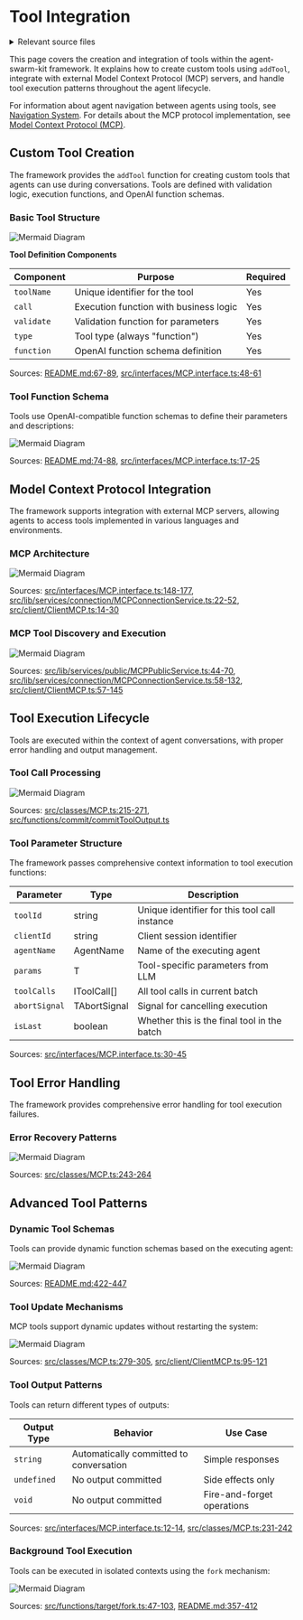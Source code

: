 # Tool Integration

<details>
<summary>Relevant source files</summary>

The following files were used as context for generating this wiki page:

- [.npmignore](.npmignore)
- [LICENSE](LICENSE)
- [README.md](README.md)
- [build/.gitkeep](build/.gitkeep)
- [rollup.config.mjs](rollup.config.mjs)
- [schema.png](schema.png)
- [src/classes/MCP.ts](src/classes/MCP.ts)
- [src/client/ClientMCP.ts](src/client/ClientMCP.ts)
- [src/functions/target/fork.ts](src/functions/target/fork.ts)
- [src/interfaces/MCP.interface.ts](src/interfaces/MCP.interface.ts)
- [src/lib/services/connection/MCPConnectionService.ts](src/lib/services/connection/MCPConnectionService.ts)
- [src/lib/services/public/MCPPublicService.ts](src/lib/services/public/MCPPublicService.ts)

</details>



This page covers the creation and integration of tools within the agent-swarm-kit framework. It explains how to create custom tools using `addTool`, integrate with external Model Context Protocol (MCP) servers, and handle tool execution patterns throughout the agent lifecycle.

For information about agent navigation between agents using tools, see [Navigation System](#2.7). For details about the MCP protocol implementation, see [Model Context Protocol (MCP)](#2.4).

## Custom Tool Creation

The framework provides the `addTool` function for creating custom tools that agents can use during conversations. Tools are defined with validation logic, execution functions, and OpenAI function schemas.

### Basic Tool Structure

![Mermaid Diagram](./diagrams\24_Tool_Integration_0.svg)

**Tool Definition Components**

| Component | Purpose | Required |
|-----------|---------|----------|
| `toolName` | Unique identifier for the tool | Yes |
| `call` | Execution function with business logic | Yes |
| `validate` | Validation function for parameters | Yes |
| `type` | Tool type (always "function") | Yes |
| `function` | OpenAI function schema definition | Yes |

Sources: [README.md:67-89](), [src/interfaces/MCP.interface.ts:48-61]()

### Tool Function Schema

Tools use OpenAI-compatible function schemas to define their parameters and descriptions:

![Mermaid Diagram](./diagrams\24_Tool_Integration_1.svg)

Sources: [README.md:74-88](), [src/interfaces/MCP.interface.ts:17-25]()

## Model Context Protocol Integration

The framework supports integration with external MCP servers, allowing agents to access tools implemented in various languages and environments.

### MCP Architecture

![Mermaid Diagram](./diagrams\24_Tool_Integration_2.svg)

Sources: [src/interfaces/MCP.interface.ts:148-177](), [src/lib/services/connection/MCPConnectionService.ts:22-52](), [src/client/ClientMCP.ts:14-30]()

### MCP Tool Discovery and Execution

![Mermaid Diagram](./diagrams\24_Tool_Integration_3.svg)

Sources: [src/lib/services/public/MCPPublicService.ts:44-70](), [src/lib/services/connection/MCPConnectionService.ts:58-132](), [src/client/ClientMCP.ts:57-145]()

## Tool Execution Lifecycle

Tools are executed within the context of agent conversations, with proper error handling and output management.

### Tool Call Processing

![Mermaid Diagram](./diagrams\24_Tool_Integration_4.svg)

Sources: [src/classes/MCP.ts:215-271](), [src/functions/commit/commitToolOutput.ts]()

### Tool Parameter Structure

The framework passes comprehensive context information to tool execution functions:

| Parameter | Type | Description |
|-----------|------|-------------|
| `toolId` | string | Unique identifier for this tool call instance |
| `clientId` | string | Client session identifier |
| `agentName` | AgentName | Name of the executing agent |
| `params` | T | Tool-specific parameters from LLM |
| `toolCalls` | IToolCall[] | All tool calls in current batch |
| `abortSignal` | TAbortSignal | Signal for cancelling execution |
| `isLast` | boolean | Whether this is the final tool in the batch |

Sources: [src/interfaces/MCP.interface.ts:30-45]()

## Tool Error Handling

The framework provides comprehensive error handling for tool execution failures.

### Error Recovery Patterns

![Mermaid Diagram](./diagrams\24_Tool_Integration_5.svg)

Sources: [src/classes/MCP.ts:243-264]()

## Advanced Tool Patterns

### Dynamic Tool Schemas

Tools can provide dynamic function schemas based on the executing agent:

![Mermaid Diagram](./diagrams\24_Tool_Integration_6.svg)

Sources: [README.md:422-447]()

### Tool Update Mechanisms

MCP tools support dynamic updates without restarting the system:

![Mermaid Diagram](./diagrams\24_Tool_Integration_7.svg)

Sources: [src/classes/MCP.ts:279-305](), [src/client/ClientMCP.ts:95-121]()

### Tool Output Patterns

Tools can return different types of outputs:

| Output Type | Behavior | Use Case |
|-------------|----------|----------|
| `string` | Automatically committed to conversation | Simple responses |
| `undefined` | No output committed | Side effects only |
| `void` | No output committed | Fire-and-forget operations |

Sources: [src/interfaces/MCP.interface.ts:12-14](), [src/classes/MCP.ts:231-242]()

### Background Tool Execution

Tools can be executed in isolated contexts using the `fork` mechanism:

![Mermaid Diagram](./diagrams\24_Tool_Integration_8.svg)

Sources: [src/functions/target/fork.ts:47-103](), [README.md:357-412]()